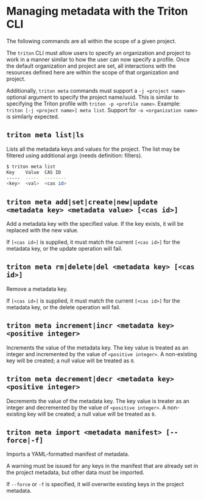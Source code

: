 <!--
    This Source Code Form is subject to the terms of the Mozilla Public
    License, v. 2.0. If a copy of the MPL was not distributed with this
    file, You can obtain one at http://mozilla.org/MPL/2.0/.
-->

<!--
    Copyright 2016 Casey Bisson, Joyent
-->

# Managing metadata with the Triton CLI

The following commands are all within the scope of a given project.

The `triton` CLI must allow users to specify an organization and project to work in a manner similar to how the user can now specify a profile. Once the default organization and project are set, all interactions with the resources defined here are within the scope of that organization and project.

Additionally, `triton meta` commands must support a `-j <project name>` optional argument to specify the project name/uuid. This is similar to specifying the Triton profile with `triton -p <profile name>`. Example: `triton [-j <project name>] meta list`. Support for `-o <organization name>` is similarly expected.

## `triton meta list|ls`

Lists all the metadata keys and values for the project. The list may be filtered using additional args (needs definition: filters).

```bash
$ triton meta list
Key    Value  CAS ID
-----  -----  --------
<key>  <val>  <cas id>
```

## `triton meta add|set|create|new|update <metadata key> <metadata value> [<cas id>]`

Add a metadata key with the specified value. If the key exists, it will be replaced with the new value.

If `[<cas id>]` is supplied, it must match the current `[<cas id>]` for the metadata key, or the update operation will fail.

## `triton meta rm|delete|del <metadata key> [<cas id>]`

Remove a metadata key.

If `[<cas id>]` is supplied, it must match the current `[<cas id>]` for the metadata key, or the delete operation will fail.

## `triton meta increment|incr <metadata key> <positive integer>`

Increments the value of the metadata key. The key value is treated as an integer and incremented by the value of `<positive integer>`. A non-existing key will be created; a null value will be treated as `0`.

## `triton meta decrement|decr <metadata key> <positive integer>`

Decrements the value of the metadata key. The key value is treater as an integer and decremented by the value of `<positive integer>`. A non-existing key will be created; a null value will be treated as `0`.

## `triton meta import <metadata manifest> [--force|-f]`

Imports a YAML-formatted manifest of metadata.

A warning must be issued for any keys in the manifest that are already set in the project metadata, but other data must be imported.

If `--force` or `-f` is specified, it will overwrite existing keys in the project metadata.